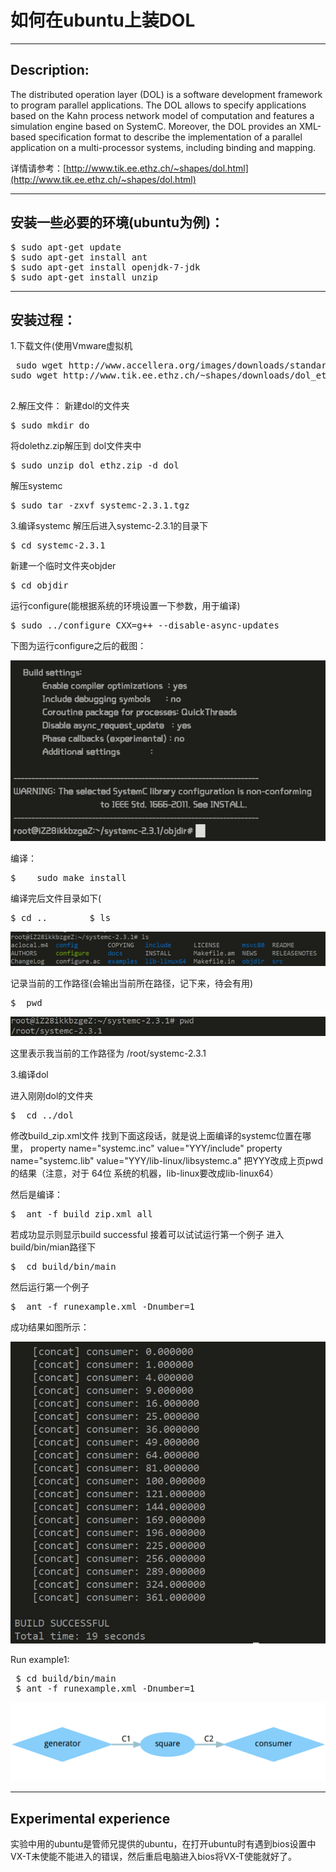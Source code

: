 # 如何在ubuntu上装DOL

----------

## Description:
The distributed operation layer (DOL) is a software development framework
to program parallel applications. The DOL allows to specify applications based
on the Kahn process network model of computation and features a simulation
engine based on SystemC. Moreover, the DOL provides an XML-based
specification format to describe the implementation of a parallel application
on a multi-processor systems, including binding and mapping.

详情请参考：[http://www.tik.ee.ethz.ch/~shapes/dol.html](http://www.tik.ee.ethz.ch/~shapes/dol.html)


----------
## 安装一些必要的环境(ubuntu为例)：
<pre>$ sudo apt-get update
$ sudo apt-get install ant
$ sudo apt-get install openjdk-7-jdk
$ sudo apt-get install unzip
</pre>

----------

## 安装过程：
1.下载文件(使用Vmware虚拟机
<pre> sudo wget http://www.accellera.org/images/downloads/standards/systemc/systemc-2.3.1.tgz
sudo wget http://www.tik.ee.ethz.ch/~shapes/downloads/dol_ethz.zip
 </pre>
2.解压文件：
新建dol的文件夹
<pre>$ sudo mkdir do </pre>
将dolethz.zip解压到 dol文件夹中
<pre>$ sudo unzip dol_ethz.zip -d dol </pre>
解压systemc
<pre>$ sudo tar -zxvf systemc-2.3.1.tgz</pre>

3.编译systemc
解压后进入systemc-2.3.1的目录下
<pre>$ cd systemc-2.3.1</pre>
新建一个临时文件夹objder
<pre>$ cd objdir</pre>
运行configure(能根据系统的环境设置一下参数，用于编译)
<pre>$ sudo ../configure CXX=g++ --disable-async-updates</pre>

下图为运行configure之后的截图：

![Alt text](https://github.com/Fuyi-Huang/ES2016_14353091/raw/master/images/img1.jpg)

编译：
<pre>$    sudo make install</pre>
编译完后文件目录如下(
<pre>$ cd ..        $ ls</pre>

![Alt text](https://github.com/Fuyi-Huang/ES2016_14353091/raw/master/images/img2.jpg)

记录当前的工作路径(会输出当前所在路径，记下来，待会有用)
<pre>$	pwd</pre>

![Alt text](https://github.com/Fuyi-Huang/ES2016_14353091/raw/master/images/img3.jpg)

这里表示我当前的工作路径为 /root/systemc-2.3.1

3.编译dol

进入刚刚dol的文件夹
<pre>$	cd ../dol</pre>

修改build_zip.xml文件
找到下面这段话，就是说上面编译的systemc位置在哪里，
property name="systemc.inc" value="YYY/include"
property name="systemc.lib" value="YYY/lib-linux/libsystemc.a"
把YYY改成上页pwd的结果（注意，对于  64位 系统的机器，lib-linux要改成lib-linux64）

然后是编译：
<pre>$	ant -f build_zip.xml all</pre>
若成功显示则显示build successful
接着可以试试运行第一个例子
进入build/bin/mian路径下
<pre>$	cd build/bin/main</pre>
然后运行第一个例子
<pre>$	ant -f runexample.xml -Dnumber=1</pre>

成功结果如图所示：

![Alt text](https://github.com/Fuyi-Huang/ES2016_14353091/raw/master/images/img4.png)

Run example1:
<pre> $ cd build/bin/main
 $ ant -f runexample.xml -Dnumber=1
</pre>
![](https://github.com/Fuyi-Huang/ES2016_14353091/raw/master/images/图片5.png)


----------


## Experimental experience
实验中用的ubuntu是管师兄提供的ubuntu，在打开ubuntu时有遇到bios设置中VX-T未使能不能进入的错误，然后重启电脑进入bios将VX-T使能就好了。
